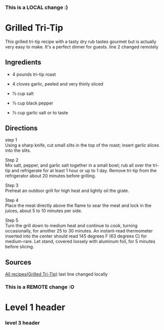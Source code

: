 ### This is a LOCAL change :)
# Grilled Tri-Tip
This grilled tri-tip recipe with a tasty dry rub tastes gourmet but is actually very easy to make. It's a perfect dinner for guests. line 2 changed remotely


## Ingredients
- 4 pounds tri-tip roast

- 4 cloves garlic, peeled and very thinly sliced

- ⅓ cup salt

- ⅓ cup black pepper

- ⅓ cup garlic salt or to taste
## Directions
step 1<br/> 
Using a sharp knife, cut small slits in the top of the roast; insert garlic slices into the slits.<br/> 

Step 2<br/>
Mix salt, pepper, and garlic salt together in a small bowl; rub all over the tri-tip and refrigerate for at least 1 hour or up to 1 day. Remove tri-tip from the refrigerator about 20 minutes before grilling.<br/>

Step 3<br/>
Preheat an outdoor grill for high heat and lightly oil the grate.<br/> 

Step 4<br/> 
Place the meat directly above the flame to sear the meat and lock in the juices, about 5 to 10 minutes per side.<br/> 

Step 5<br/> 
Turn the grill down to medium heat and continue to cook, turning occasionally, for another 25 to 30 minutes. An instant-read thermometer inserted into the center should read 145 degrees F (63 degrees C) for medium-rare. Let stand, covered loosely with aluminum foil, for 5 minutes before slicing.<br/>

## Sources
[All recipes(Grilled Tri-Tip)](https://www.allrecipes.com/recipe/139269/grilled-tri-tip/)
last line changed locally
### This is a REMOTE change :O

# Level 1 header
### level 3 header

